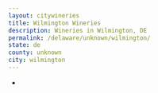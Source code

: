 ```yaml
---
layout: citywineries
title: Wilmington Wineries
description: Wineries in Wilmington, DE
permalink: /delaware/unknown/wilmington/
state: de
county: unknown
city: wilmington
---
```

-
